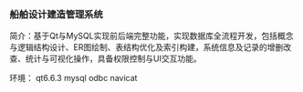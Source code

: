### 船舶设计建造管理系统

简介：基于Qt与MySQL实现前后端完整功能，实现数据库全流程开发，包括概念与逻辑结构设计、ER图绘制、表结构优化及索引构建，系统信息及记录的增删改查、统计与可视化操作，具备权限控制与UI交互功能。

环境：
qt6.6.3
mysql
odbc
navicat
